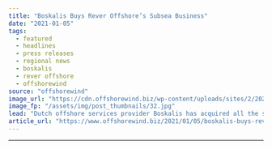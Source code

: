 ```yaml
---
title: "Boskalis Buys Rever Offshore’s Subsea Business"
date: "2021-01-05"
tags: 
  - featured
  - headlines
  - press releases
  - regional news
  - boskalis
  - rever offshore
  - offshorewind
source: "offshorewind"
image_url: "https://cdn.offshorewind.biz/wp-content/uploads/sites/2/2021/01/05090004/Boskalis-Buys-Rever-Offshore.jpg"
image_fp: "/assets/img/post_thumbnails/32.jpg"
lead: "Dutch offshore services provider Boskalis has acquired all the shares of Rever Offshore’s subsea"
article_url: "https://www.offshorewind.biz/2021/01/05/boskalis-buys-rever-offshores-subsea-business/"
---
```


---
